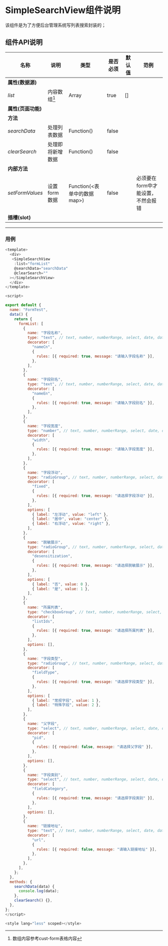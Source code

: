 # SimpleSearchView组件说明

该组件是为了方便后台管理系统写列表搜索封装的；

## 组件API说明
| 名称               | 说明             | 类型                                | 是否必须 | 默认值 | 范例                               |
| ------------------ | ---------------- | ----------------------------------- | -------- | ------ | ---------------------------------- |
| __属性(数据源)__   |                  |                                     |          |        |
| *list*             | 内容数组[^说明1] | Array                               | true     | []     |                                    |
| __属性(页面功能)__ |                  |                                     |          |        |                                    |
| __方法__           |                  |                                     |          |        |                                    |
| *searchData*       | 处理列表数据     | Function(<searchData>) | false    |        |                                    |
| *clearSearch*      | 处理即将新增数据 | Function() | false    |        |                                    |
| __内部方法__       |                  |                                     |          |        |                                    |
| *setFormValues*    | 设置form数据     | Function(<表单中的数据map>)         | false    |        | 必须要在form中才能设置，不然会报错 |
| __插槽(slot)__     |                  |                                     |          |        |                                    |

---
### 用例
```javascript
<template>
  <div>
   <SimpleSearchView
    :list="formList"
    @searchData="searchData"
    @clearSearch=""
  ></SimpleSearchView>
  </div>
</template>

<script>

export default {
  name: "FormTest",
  data() {
    return {
      formList: [
        {
          name: "字段名称",
          type: "text", // text, number, numberRange, select, date, datetime, dateRange
          decorator: [
            "nameCn",
            {
              rules: [{ required: true, message: "请输入字段名称" }],
            },
          ],
        },
        {
          name: "字段别名",
          type: "text", // text, number, numberRange, select, date, datetime, dateRange
          decorator: [
            "nameEn",
            {
              rules: [{ required: true, message: "请输入字段别名" }],
            },
          ],
        },
        {
          name: "字段宽度",
          type: "number", // text, number, numberRange, select, date, datetime, dateRange
          decorator: [
            "width",
            {
              rules: [{ required: true, message: "请输入字段宽度" }],
            },
          ],
        },
        {
          name: "字段浮动",
          type: "radioGroup", // text, number, numberRange, select, date, datetime, dateRange
          decorator: [
            "fixed",
            {
              rules: [{ required: true, message: "请选择字段浮动" }],
            },
          ],
          options: [
            { label: "左浮动", value: "left" },
            { label: "居中", value: "center" },
            { label: "右浮动", value: "right" },
          ],
        },
        {
          name: "脱敏展示",
          type: "radioGroup", // text, number, numberRange, select, date, datetime, dateRange
          decorator: [
            "desensitization",
            {
              rules: [{ required: true, message: "请选择脱敏展示" }],
            },
          ],
          options: [
            { label: "否", value: 0 },
            { label: "是", value: 1 },
          ],
        },
        {
          name: "所属列表",
          type: "checkboxGroup", // text, number, numberRange, select, date, datetime, dateRange
          decorator: [
            "listIds",
            {
              rules: [{ required: true, message: "请选择所属列表" }],
            },
          ],
          options: [],
        },
        {
          name: "字段类型",
          type: "radioGroup", // text, number, numberRange, select, date, datetime, dateRange
          decorator: [
            "fieldType",
            {
              rules: [{ required: true, message: "请选择字段类型" }],
            },
          ],
          options: [
            { label: "常规字段", value: 1 },
            { label: "特殊字段", value: 2 },
          ],
        },
        {
          name: "父字段",
          type: "select", // text, number, numberRange, select, date, datetime, dateRange
          decorator: [
            "pid",
            {
              rules: [{ required: false, message: "请选择父字段" }],
            },
          ],
          options: [],
        },
        {
          name: "字段类别",
          type: "select", // text, number, numberRange, select, date, datetime, dateRange
          decorator: [
            "fieldCategory",
            {
              rules: [{ required: true, message: "请选择字段类别" }],
            },
          ],
          options: [],
        },
        {
          name: "链接地址",
          type: "text", // text, number, numberRange, select, date, datetime, dateRange
          decorator: [
            "url",
            {
              rules: [{ required: false, message: "请输入链接地址" }],
            },
          ],
        },
      ],
    };
  },
  methods: {
    searchData(data) {
      console.log(data);
    },
    clearSearch() {},
  },
};
</script>

<style lang="less" scoped></style>

```

[^说明1]: 数组内容参考cust-form表格内容
